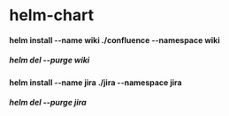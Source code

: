 # helm-chart

#### helm install --name wiki ./confluence --namespace wiki
##### helm del --purge wiki

#### helm install --name jira ./jira --namespace jira
##### helm del --purge jira
